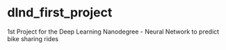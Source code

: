 # dlnd_first_project
1st Project for the Deep Learning Nanodegree - Neural Network to predict bike sharing rides
